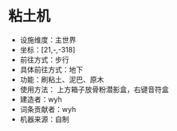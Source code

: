 # 粘土机

* 设施维度：主世界
* 坐标：[21,-,-318]
* 前往方式：步行
* 具体前往方式：地下
* 功能：刷粘土、泥巴、原木
* 使用方法： 上方箱子放骨粉潜影盒，右键音符盒
* 建造者：wyh
* 词条贡献者：wyh
* 机器来源：自制
